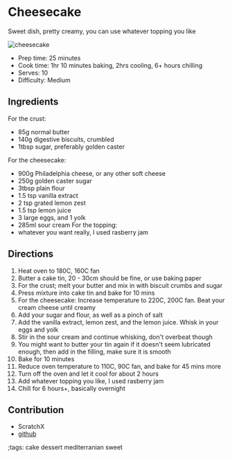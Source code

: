 # Cheesecake

Sweet dish, pretty creamy, you can use whatever topping you like

![cheesecake](pix/cheesecake.webp)

- Prep time: 25 minutes
- Cook time: 1hr 10 minutes baking, 2hrs cooling, 6+ hours chilling
- Serves: 10
- Difficulty: Medium

## Ingredients

For the crust:
- 85g normal butter
- 140g digestive biscuits, crumbled
- 1tbsp sugar, preferably golden caster

For the cheesecake:
- 900g Philadelphia cheese, or any other soft cheese
- 250g golden caster sugar
- 3tbsp plain flour
- 1.5 tsp vanilla extract
- 2 tsp grated lemon zest
- 1.5 tsp lemon juice
- 3 large eggs, and 1 yolk
- 285ml sour cream
For the topping:
- whatever you want really, I used rasberry jam

## Directions

1. Heat oven to 180C, 160C fan
2. Butter a cake tin, 20 - 30cm should be fine, or use baking paper
3. For the crust; melt your butter and mix in with biscuit crumbs and sugar
4. Press mixture into cake tin and bake for 10 mins
5. For the cheesecake: Increase temperature to 220C, 200C fan. Beat your cream cheese until creamy
6. Add your sugar and flour, as well as a pinch of salt
7. Add the vanilla extract, lemon zest, and the lemon juice. Whisk in your eggs and yolk
8. Stir in the sour cream and continue whisking, don't overbeat though
9. You might want to butter your tin again if it doesn't seem lubricated enough, then add in the filling, make sure it is smooth
10. Bake for 10 minutes
11. Reduce oven temperature to 110C, 90C fan, and bake for 45 mins more
12. Turn off the oven and let it cool for about 2 hours
13. Add whatever topping you like, I used rasberry jam
14. Chill for 6 hours+, basically overnight

## Contribution

- ScratchX
- [github](https://github.com/ScratchX98)

;tags: cake dessert mediterranian sweet
